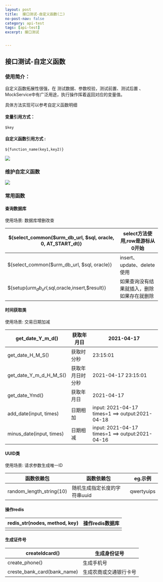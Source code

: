 ```yaml
---
layout: post
title:  接口测试-自定义函数(二)
no-post-nav: false
category: api-test
tags: [api-test]
excerpt: 接口测试


---
```




## 接口测试-自定义函数



### 使用简介： 

自定义函数拓展性很强，在 测试数据、参数校验，测试前置、测试后置 、MockService中有广泛用途，执行操作挥着返回对应的变量值。

具体方法实现可以参考自定义函数明细



#### 变量引用方式： 

```
$key
```

#### 自定义函数引用方式 :

```
${function_name(key1,key2)}
```

![](E:\gitlab\james-xuande.github.io\images\posts\2021-04-18\image-function-use.png)

### 维护自定义函数

![](E:\gitlab\james-xuande.github.io\images\posts\2021-04-18\config-function.png)

### 常用函数

#### 查询数据库

使用场景: 数据库增删改查

| ${select_common($urm_db_url, $sql, oracle, 0, AT_START_dt)} | select方法使用,row是游标从0开始            |
| ----------------------------------------------------------- | ------------------------------------------ |
| ${select_common($urm_db_url, $sql, oracle)}                 | insert、update、delete使用                 |
| ${setup($urm_db_url,$sql,oracle,insert,$result)}            | 如果查询没有结果就插入，删除如果存在就删除 |

#### 时间获取类

使用场景: 交易日期加减

| get_date_Y_m_d()         | 获取年月日       | 2021-04-17                                       |
| ------------------------ | ---------------- | ------------------------------------------------ |
| get_date_H_M_S()         | 获取时分秒       | 23:15:01                                         |
| get_date_Y_m_d_H_M_S()   | 获取年月日时分秒 | 2021-04-17 23:15:01                              |
| get_date_Ymd()           | 获取年月日       | 2021-04-17                                       |
| add_date(input, times)   | 日期相加         | input: 2021-04-17 times=1  ==> output:2021-04-18 |
| minus_date(input, times) | 日期相减         | input: 2021-04-17 times=1  ==> output:2021-04-16 |


#### UUID类

使用场景: 请求参数生成唯一ID

| 函数依赖包               | 函数依赖包                   | eg.示例    |
| ------------------------ | ---------------------------- | ---------- |
| random_length_string(10) | 随机生成指定长度的字符串uuid | qwertyuips |


#### 操作redis

| redis_str(nodes, method, key) | 操作redis数据库 |
| ----------------------------- | --------------- |
|                               |                 |


#### 生成证件号

| createIdcard()              | 生成身份证号           |
| --------------------------- | ---------------------- |
| create_phone()              | 生成手机号             |
| creste_bank_card(bank_name) | 生成农商或交通银行卡号 |


